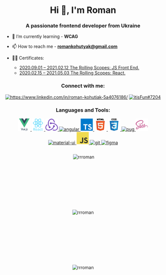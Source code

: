 <h1 align="center">Hi 👋, I'm Roman</h1>
<h3 align="center">A passionate frontend developer from Ukraine</h3>

- 🌱 I’m currently learning - **WCAG**
- 📫 How to reach me - **romankohutyak@gmail.com**

- 👨‍💻 Certificates: 
  - <a href="https://rrroman.github.io/certificates/images/certificate-rs-front-end-2020-2021.png" target="blank">2020.09.01 – 2021.02.12 The Rolling Scopes: JS Front End.</a>
  - <a href="https://rrroman.github.io/certificates/images/certificate-rs-react-2021.png" target="blank">2020.02.15 – 2021.05.03 The Rolling Scopes: React.</a>

<h3 align="center">Connect with me:</h3>
<p align="center">
<a href="https://www.linkedin.com/in/roman-kohutiak-5a4076186/" target="blank"><img align="center" src="https://cdn.jsdelivr.net/npm/simple-icons@3.0.1/icons/linkedin.svg" alt="https://www.linkedin.com/in/roman-kohutiak-5a4076186/" height="30" width="40" /></a>
<a href="https://discordapp.com/users/179650257800396801/" target="blank"><img align="center" src="https://cdn.jsdelivr.net/npm/simple-icons@3.0.1/icons/discord.svg" alt="itisFun#7204" height="30" width="40" /></a>
</p>

<h3 align="center">Languages and Tools:</h3>
<p align="center"> 
  <a href="https://vuejs.org/" target="_blank"> <img src="https://raw.githubusercontent.com/devicons/devicon/master/icons/vuejs/vuejs-original-wordmark.svg" alt="vuejs" width="40" height="40"/> </a>
  <a href="https://reactjs.org/" target="_blank"> <img src="https://raw.githubusercontent.com/devicons/devicon/master/icons/react/react-original-wordmark.svg" alt="react" width="40" height="40"/> </a>
  <a href="https://redux.js.org" target="_blank"> <img src="https://raw.githubusercontent.com/devicons/devicon/master/icons/redux/redux-original.svg" alt="redux" width="40" height="40"/> </a>
  <a href="https://angular.io" target="_blank"> <img src="https://angular.io/assets/images/logos/angular/angular.svg" alt="angular" width="40" height="40"/> </a>
  <a href="https://www.typescriptlang.org/" target="_blank"> <img src="https://raw.githubusercontent.com/devicons/devicon/master/icons/typescript/typescript-original.svg" alt="typescript" width="40" height="40"/> </a>
  <a href="https://www.w3.org/html/" target="_blank"> <img src="https://raw.githubusercontent.com/devicons/devicon/master/icons/html5/html5-original-wordmark.svg" alt="html5" width="40" height="40"/> </a>
  <a href="https://www.w3schools.com/css/" target="_blank"> <img src="https://raw.githubusercontent.com/devicons/devicon/master/icons/css3/css3-original-wordmark.svg" alt="css3" width="40" height="40"/> </a> 
  <a href="https://pugjs.org" target="_blank"> <img src="https://cdn.worldvectorlogo.com/logos/pug.svg" alt="pug" width="40" height="40"/> </a>
  <a href="https://sass-lang.com" target="_blank"> <img src="https://raw.githubusercontent.com/devicons/devicon/master/icons/sass/sass-original.svg" alt="sass" width="40" height="40"/> </a>
  <a href="https://material-ui.com/" target="_blank"> <img src="https://material-ui.com/static/logo_raw.svg" alt="material-ui" width="40" height="40"/> </a>
  <a href="https://developer.mozilla.org/en-US/docs/Web/JavaScript" target="_blank"> <img src="https://raw.githubusercontent.com/devicons/devicon/master/icons/javascript/javascript-original.svg" alt="javascript" width="40" height="40"/> </a>
  <a href="https://git-scm.com/" target="_blank"> <img src="https://www.vectorlogo.zone/logos/git-scm/git-scm-icon.svg" alt="git" width="40" height="40"/> </a> 
  <a href="https://www.figma.com/" target="_blank"> <img src="https://www.vectorlogo.zone/logos/figma/figma-icon.svg" alt="figma" width="40" height="40"/> </a> 
</p>

<div style="display:flex; flex-wrap:wrap; justify-content: space-evenly; aline-content: center">
  <p style="width: 400px; height:150px" align="center">&nbsp;<img align="center" src="https://github-readme-stats.vercel.app/api?username=rrroman&show_icons=true&locale=en" alt="rrroman" /></p>
  <p style="width: 400px; height:150px" align="center"><img align="center" src="https://github-readme-streak-stats.herokuapp.com/?user=rrroman&" alt="rrroman"></p>
</div>

<p align="center"> <img src="https://komarev.com/ghpvc/?username=rrroman&label=Profile%20views&color=0e75b6&style=flat" alt="rrroman" /> </p>
